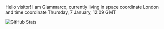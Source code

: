 Hello visitor! I am Giammarco, currently living in space coordinate London and time coordinate Thursday, 7 January, 12:09 GMT

![GitHub Stats](https://github-readme-stats.vercel.app/api?username=grcasanova)
